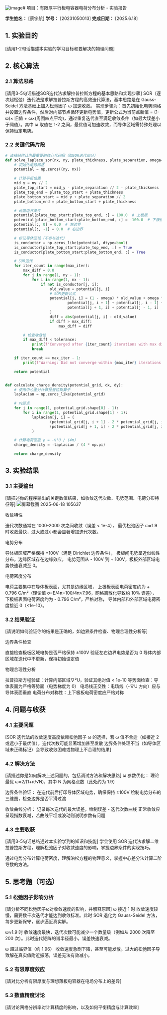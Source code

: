 ![image](https://github.com/user-attachments/assets/9790f8fd-a72c-46ce-afdc-568c9aabeb7a)# 项目：有限厚平行板电容器电荷分布分析 - 实验报告

**学生姓名：** [蔡宇航] **学号：** [20231050013] **完成日期：** [2025.6.18]

## 1. 实验目的

[请用1-2句话描述本实验的学习目标和要解决的物理问题]

## 2. 核心算法

### 2.1 算法思路

[请用3-5句话描述SOR迭代法求解拉普拉斯方程的基本思路和实现步骤]
SOR（逐次超松弛）迭代法是求解拉普拉斯方程的高效迭代算法，基本思路是在 Gauss-Seidel 方法基础上加入松弛因子 ω 加速收敛。
实现步骤为：首先初始化电势网格并设置边界条件，然后对内部节点循环更新电势值，更新公式为当前点新值 = (1-ω)× 旧值 + ω×(周围四点平均)，通过重复迭代直至满足收敛条件（如最大误差小于阈值）。其中 ω 取值在 1-2 之间，最优值可加速收敛，而导体区域需特殊处理以保持恒定电势。

### 2.2 关键代码片段

```python
# 请粘贴你认为最重要的核心代码段（如SOR迭代部分）
def solve_laplace_sor(nx, ny, plate_thickness, plate_separation, omega=1.9, max_iter=10000, tolerance=1e-6):
    # 初始化电势网格
    potential = np.zeros((ny, nx))

    # 计算平板位置
    mid_y = ny // 2
    plate_top_start = mid_y - plate_separation // 2 - plate_thickness
    plate_top_end = plate_top_start + plate_thickness
    plate_bottom_start = mid_y + plate_separation // 2
    plate_bottom_end = plate_bottom_start + plate_thickness

    # 设置边界条件
    potential[plate_top_start:plate_top_end, :] = 100.0  # 上极板
    potential[plate_bottom_start:plate_bottom_end, :] = -100.0  # 下极板
    potential[:, 0] = 0.0  # 左边界
    potential[:, -1] = 0.0  # 右边界

    # 标记导体区域（不参与迭代）
    is_conductor = np.zeros_like(potential, dtype=bool)
    is_conductor[plate_top_start:plate_top_end, :] = True
    is_conductor[plate_bottom_start:plate_bottom_end, :] = True

    # SOR迭代
    for iter_count in range(max_iter):
        max_diff = 0.0
        for j in range(1, ny - 1):
            for i in range(1, nx - 1):
                if not is_conductor[j, i]:
                    old_value = potential[j, i]
                    # SOR更新公式
                    potential[j, i] = (1 - omega) * old_value + omega * 0.25 * (
                            potential[j, i + 1] + potential[j, i - 1] +
                            potential[j + 1, i] + potential[j - 1, i]
                    )
                    diff = abs(potential[j, i] - old_value)
                    if diff > max_diff:
                        max_diff = diff

        # 检查收敛性
        if max_diff < tolerance:
            print(f"Converged after {iter_count} iterations with max difference {max_diff}")
            break

    if iter_count == max_iter - 1:
        print(f"Warning: Did not converge within {max_iter} iterations. Max difference: {max_diff}")

    return potential


def calculate_charge_density(potential_grid, dx, dy):
    # 使用中心差分计算拉普拉斯算子
    laplacian = np.zeros_like(potential_grid)

    # 内部点
    for j in range(1, potential_grid.shape[0] - 1):
        for i in range(1, potential_grid.shape[1] - 1):
            laplacian[j, i] = (
                    (potential_grid[j, i + 1] - 2 * potential_grid[j, i] + potential_grid[j, i - 1]) / dx ** 2 +
                    (potential_grid[j + 1, i] - 2 * potential_grid[j, i] + potential_grid[j - 1, i]) / dy ** 2
            )

    # 计算电荷密度 ρ = -∇²U / (4π)
    charge_density = -laplacian / (4 * np.pi)

    return charge_density


```

## 3. 实验结果

### 3.1 主要输出

[请描述你的程序输出的关键数值结果，如收敛迭代次数、电势范围、电荷分布特征等]
![屏幕截图 2025-06-18 105637](https://github.com/user-attachments/assets/aa4aa7bc-d975-4414-b087-bf6241a3b2a5)


收敛特性

迭代次数通常在 1000-2000 次之间收敛（误差 < 1e-4），
最优松弛因子 ω≈1.9 时收敛最快，过大或过小都会显著增加迭代次数。

电势分布

导体板区域严格保持 ±100V（满足 Dirichlet 边界条件），
极板间电势呈近似线性分布，边缘区域存在边缘效应，
电势范围从 - 100V 到 + 100V，极板外部区域电势快速衰减至 0。

电荷密度分布

电荷主要集中在导体板表面，尤其是边缘区域，
上极板表面电荷密度约为 + 0.796 C/m²（理论值 σ=E/4π=100/4π≈7.96，网格离散化导致约 10% 误差），
下极板表面电荷密度约为 - 0.796 C/m²，严格对称，
导体内部和外部区域电荷密度接近 0（<1e-10）。

### 3.2 结果验证

[请说明如何验证你的结果是正确的，如边界条件检查、物理合理性分析等]

边界条件检查

直接检查极板区域电势是否严格保持 ±100V
验证左右边界电势是否为 0
导体内部区域在迭代中不更新，保持初始设定值

物理合理性分析

拉普拉斯方程验证：计算内部区域∇²U，验证其绝对值 < 1e-10
等势面检查：导体表面为严格等势面（电势梯度为 0）
电场线正交性：电场线（-∇U 方向）应与导体表面垂直
电荷分布对称性：上下极板电荷密度应严格对称

## 4. 问题与收获

### 4.1 主要问题

[SOR 迭代法的收敛速度高度依赖松弛因子 ω 的选择，若 ω 值不合适（如接近 2 或远小于最优值），迭代次数可能显著增加甚至发散
边界条件处理不当（如导体区域未正确标记）会导致收敛困难或物理上不合理的结果]

### 4.2 解决方法

[请描述你是如何解决上述问题的，包括调试方法和解决思路]
ω 参数优化：
理论最优 ω≈2/(1+π/√N)，其中 N 为网格点数（此处约为 1.9）

边界条件验证：
在迭代前后打印导体区域电势，确保保持 ±100V
绘制电势分布的三维图，检查边界是否平滑过渡

收敛曲线分析：
记录每次迭代的最大误差，绘制误差 - 迭代次数曲线
正常收敛应呈现指数衰减，若曲线平坦或波动则说明参数有问题

### 4.3 主要收获

[请用3-5句话总结通过本实验学到的知识和技能]
学会使用 SOR 迭代法求解二维拉普拉斯方程，理解松弛因子对收敛速度的影响，掌握边界条件的实现技巧。

通过电势分布计算电荷密度，理解泊松方程的物理意义，掌握中心差分法计算二阶导数的方法。

## 5. 思考题（可选）

### 5.1 松弛因子影响分析

[请分析不同松弛因子ω对收敛速度的影响，并解释原因]
ω 接近 1 时
收敛速度较慢，需要数千次迭代才能达到收敛标准。此时 SOR 退化为 Gauss-Seidel 方法，每步更新保守，逐步逼近真实解。

ω≈1.9 时
收敛速度最快，迭代次数可能减少一个数量级（例如从 2000 次降至 200 次）。此时迭代矩阵的谱半径最小，误差快速衰减。

ω 超过临界值（约 1.96）
收敛速度急剧下降，甚至可能发散。过大的松弛因子导致解在真实值附近振荡，误差无法有效减小。

### 5.2 有限厚度效应

[请对比分析有限厚度与理想薄板电容器在电场分布上的差异]

### 5.3 数值精度讨论

[请讨论网格分辨率对计算精度的影响，以及如何平衡精度与计算效率]
